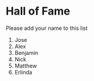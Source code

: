 # Hall of Fame
Please add your name to this list

1. Jose
2. Alex
3. Benjamin
4. Nick
5. Matthew
6. Erlinda
